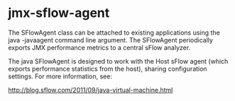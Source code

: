 # jmx-sflow-agent
The SFlowAgent class can be attached to existing applications using the java -javaagent command line argument.
The SFlowAgent periodically exports JMX performance metrics to a central sFlow analyzer.

The java SFlowAgent is designed to work with the Host sFlow agent (which exports performance statistics from the host),
sharing configuration settings. For more information, see:

http://blog.sflow.com/2011/09/java-virtual-machine.html
